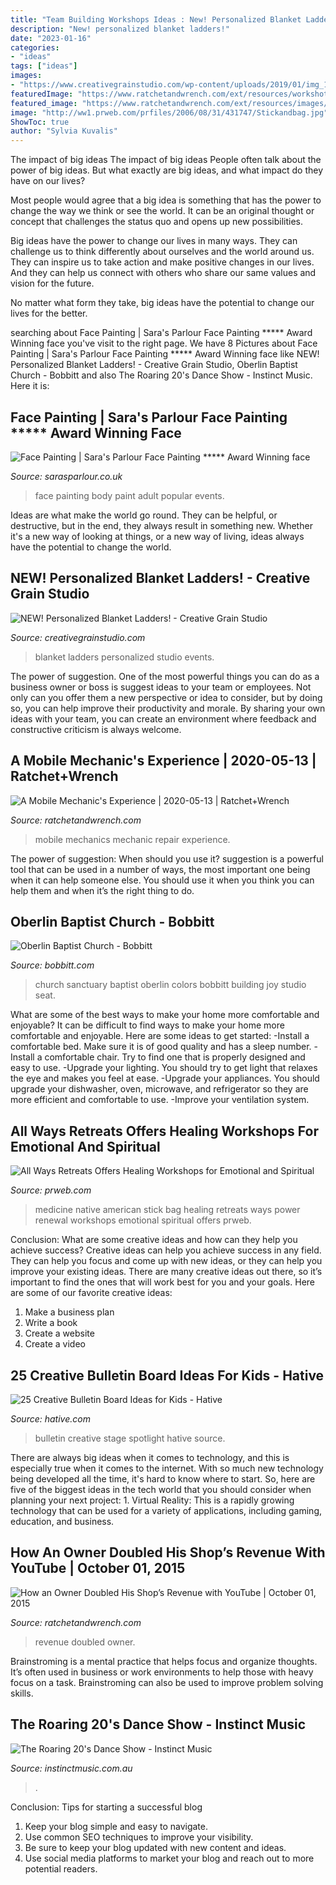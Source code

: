 ```yaml
---
title: "Team Building Workshops Ideas : New! Personalized Blanket Ladders!"
description: "New! personalized blanket ladders!"
date: "2023-01-16"
categories:
- "ideas"
tags: ["ideas"]
images:
- "https://www.creativegrainstudio.com/wp-content/uploads/2019/01/img_1652.jpg"
featuredImage: "https://www.ratchetandwrench.com/ext/resources/workshot03.jpg?height=635&amp;t=1589381360&amp;width=1200"
featured_image: "https://www.ratchetandwrench.com/ext/resources/images/1/0/1/1015_Shop_Profile_RW_1.jpg?height=1200&amp;t=1482603650&amp;width=635"
image: "http://ww1.prweb.com/prfiles/2006/08/31/431747/Stickandbag.jpg"
ShowToc: true
author: "Sylvia Kuvalis"
---
```



The impact of big ideas
The impact of big ideas
People often talk about the power of big ideas. But what exactly are big ideas, and what impact do they have on our lives?

Most people would agree that a big idea is something that has the power to change the way we think or see the world. It can be an original thought or concept that challenges the status quo and opens up new possibilities.

Big ideas have the power to change our lives in many ways. They can challenge us to think differently about ourselves and the world around us. They can inspire us to take action and make positive changes in our lives. And they can help us connect with others who share our same values and vision for the future.

No matter what form they take, big ideas have the potential to change our lives for the better.

	

		
searching about Face Painting | Sara&#039;s Parlour Face Painting ***** Award Winning face you've visit to the right page. We have 8 Pictures about Face Painting | Sara&#039;s Parlour Face Painting ***** Award Winning face like NEW! Personalized Blanket Ladders! - Creative Grain Studio, Oberlin Baptist Church - Bobbitt and also The Roaring 20&#039;s Dance Show - Instinct Music. Here it is:
		
    
## Face Painting | Sara&#039;s Parlour Face Painting ***** Award Winning Face

<img loading=lazy src="http://www.sarasparlour.co.uk/wp-content/uploads/2020/04/20190704_1844052.jpg" onerror="this.onerror=null;this.src='https://tse1.mm.bing.net/th?id=OIP.v4D4tlJ0WjZcBZFmJeUy0gHaOD&amp;pid=15.1';" alt="Face Painting | Sara&#039;s Parlour Face Painting ***** Award Winning face">

_Source: sarasparlour.co.uk_

>face painting body paint adult popular events. 

	

Ideas are what make the world go round. They can be helpful, or destructive, but in the end, they always result in something new. Whether it's a new way of looking at things, or a new way of living, ideas always have the potential to change the world.

    
## NEW! Personalized Blanket Ladders! - Creative Grain Studio

<img loading=lazy src="https://www.creativegrainstudio.com/wp-content/uploads/2019/01/img_1652.jpg" onerror="this.onerror=null;this.src='https://tse3.mm.bing.net/th?id=OIP.v1-Vkt4Gx5fqxNfcpJffIgHaJ4&amp;pid=15.1';" alt="NEW! Personalized Blanket Ladders! - Creative Grain Studio">

_Source: creativegrainstudio.com_

>blanket ladders personalized studio events. 

	

The power of suggestion.
One of the most powerful things you can do as a business owner or boss is suggest ideas to your team or employees. Not only can you offer them a new perspective or idea to consider, but by doing so, you can help improve their productivity and morale. By sharing your own ideas with your team, you can create an environment where feedback and constructive criticism is always welcome.

    
## A Mobile Mechanic&#039;s Experience | 2020-05-13 | Ratchet+Wrench

<img loading=lazy src="https://www.ratchetandwrench.com/ext/resources/workshot03.jpg?height=635&amp;t=1589381360&amp;width=1200" onerror="this.onerror=null;this.src='https://tse4.mm.bing.net/th?id=OIP.idD-YmF1cZ6-9Uq0DiZ4AwHaE7&amp;pid=15.1';" alt="A Mobile Mechanic&#039;s Experience | 2020-05-13 | Ratchet+Wrench">

_Source: ratchetandwrench.com_

>mobile mechanics mechanic repair experience. 

	

The power of suggestion: When should you use it?
suggestion is a powerful tool that can be used in a number of ways, the most important one being when it can help someone else. You should use it when you think you can help them and when it’s the right thing to do.

    
## Oberlin Baptist Church - Bobbitt

<img loading=lazy src="https://www.bobbitt.com/wp-content/uploads/2018/04/OberlinBaptist3.jpg" onerror="this.onerror=null;this.src='https://tse4.mm.bing.net/th?id=OIP.BRq9rIUPf41wqRgB82zNLQHaE7&amp;pid=15.1';" alt="Oberlin Baptist Church - Bobbitt">

_Source: bobbitt.com_

>church sanctuary baptist oberlin colors bobbitt building joy studio seat. 

	

What are some of the best ways to make your home more comfortable and enjoyable?
It can be difficult to find ways to make your home more comfortable and enjoyable. Here are some ideas to get started: 
-Install a comfortable bed. Make sure it is of good quality and has a sleep number.
-Install a comfortable chair. Try to find one that is properly designed and easy to use.
-Upgrade your lighting. You should try to get light that relaxes the eye and makes you feel at ease.
-Upgrade your appliances. You should upgrade your dishwasher, oven, microwave, and refrigerator so they are more efficient and comfortable to use. 
-Improve your ventilation system.

    
## All Ways Retreats Offers Healing Workshops For Emotional And Spiritual

<img loading=lazy src="http://ww1.prweb.com/prfiles/2006/08/31/431747/Stickandbag.jpg" onerror="this.onerror=null;this.src='https://tse4.mm.bing.net/th?id=OIP.DMHuoa9ev0_IactEQZ4N3gHaE6&amp;pid=15.1';" alt="All Ways Retreats Offers Healing Workshops for Emotional and Spiritual">

_Source: prweb.com_

>medicine native american stick bag healing retreats ways power renewal workshops emotional spiritual offers prweb. 

	

Conclusion: What are some creative ideas and how can they help you achieve success?
Creative ideas can help you achieve success in any field. They can help you focus and come up with new ideas, or they can help you improve your existing ideas. There are many creative ideas out there, so it’s important to find the ones that will work best for you and your goals. Here are some of our favorite creative ideas: 
1. Make a business plan 
2. Write a book 
3. Create a website 
4. Create a video 

    
## 25 Creative Bulletin Board Ideas For Kids - Hative

<img loading=lazy src="https://hative.com/wp-content/uploads/2014/06/bulletin-board-ideas/4-spotlight-work-on-stage-bulletin-board.jpg" onerror="this.onerror=null;this.src='https://tse3.mm.bing.net/th?id=OIP.7aRDDQnXYg7L06z1Mz7hbAHaJ3&amp;pid=15.1';" alt="25 Creative Bulletin Board Ideas for Kids - Hative">

_Source: hative.com_

>bulletin creative stage spotlight hative source. 

	

There are always big ideas when it comes to technology, and this is especially true when it comes to the internet. With so much new technology being developed all the time, it's hard to know where to start. So, here are five of the biggest ideas in the tech world that you should consider when planning your next project: 1. Virtual Reality: This is a rapidly growing technology that can be used for a variety of applications, including gaming, education, and business.

    
## How An Owner Doubled His Shop’s Revenue With YouTube | October 01, 2015

<img loading=lazy src="https://www.ratchetandwrench.com/ext/resources/images/1/0/1/1015_Shop_Profile_RW_1.jpg?height=1200&amp;t=1482603650&amp;width=635" onerror="this.onerror=null;this.src='https://tse2.mm.bing.net/th?id=OIP.H_5zUvqDnC0kPvXGB1YIigAAAA&amp;pid=15.1';" alt="How an Owner Doubled His Shop’s Revenue with YouTube | October 01, 2015">

_Source: ratchetandwrench.com_

>revenue doubled owner. 

	

Brainstroming is a mental practice that helps focus and organize thoughts. It’s often used in business or work environments to help those with heavy focus on a task. Brainstroming can also be used to improve problem solving skills.

    
## The Roaring 20&#039;s Dance Show - Instinct Music

<img loading=lazy src="https://instinctmusic.com.au/wp-content/uploads/2017/07/Gatsby-3.jpg" onerror="this.onerror=null;this.src='https://tse4.mm.bing.net/th?id=OIP.iIkwHTRq-GnlKG_jDNT8wAHaLH&amp;pid=15.1';" alt="The Roaring 20&#039;s Dance Show - Instinct Music">

_Source: instinctmusic.com.au_

>. 

	

Conclusion: Tips for starting a successful blog
1. Keep your blog simple and easy to navigate.
2. Use common SEO techniques to improve your visibility.
3. Be sure to keep your blog updated with new content and ideas.
4. Use social media platforms to market your blog and reach out to more potential readers.


